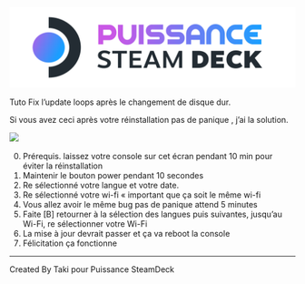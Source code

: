 [![](https://github.com/Gotcha007/steamdeck-configuration-ultime-windows11/blob/main/images/Psteam-deck-white-1-2-1-3.svg)](https://puissancesteamdeck.com/)

Tuto Fix l’update loops après le changement de disque dur.

Si vous avez ceci après votre réinstallation pas de panique , j’ai la solution.

[![](https://cdn.discordapp.com/attachments/1001582672440737822/1060611837588152470/unbrick.jpg)](https://puissancesteamdeck.com/)


0. Prérequis. laissez votre console sur cet écran pendant 10 min pour éviter la réinstallation
1. Maintenir le bouton power pendant 10 secondes
2. Re sélectionné votre langue et votre date.
3. Re sélectionné votre wi-fi « important que ça soit le même wi-fi
4. Vous allez avoir le même bug pas de panique attend 5 minutes
5. Faite [B] retourner à la sélection des langues puis suivantes, jusqu’au Wi-Fi, re sélectionner votre Wi-Fi
6. La mise à jour devrait passer et ça va reboot la console 
7. Félicitation ça fonctionne

***

Created By Taki pour Puissance SteamDeck
